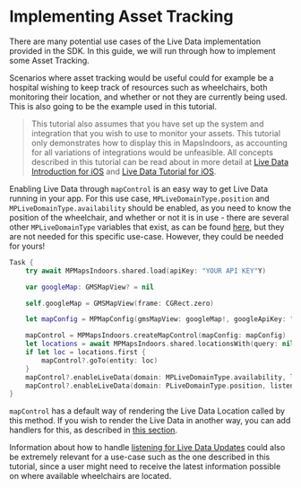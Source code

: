 # Implementing Asset Tracking

There are many potential use cases of the Live Data implementation provided in the SDK. In this guide, we will run through how to implement some Asset Tracking.

Scenarios where asset tracking would be useful could for example be a hospital wishing to keep track of resources such as wheelchairs, both monitoring their location, and whether or not they are currently being used. This is also going to be the example used in this tutorial.

> This tutorial also assumes that you have set up the system and integration that you wish to use to monitor your assets. This tutorial only demonstrates how to display this in MapsIndoors, as accounting for all variations of integrations would be unfeasible. All concepts described in this tutorial can be read about in more detail at [Live Data Introduction for iOS](https://docs.mapsindoors.com/live-data-intro/) and [Live Data Tutorial for iOS](https://docs.mapsindoors.com/live-data-in-practice/).

Enabling Live Data through `mapControl` is an easy way to get Live Data running in your app. For this use case, `MPLiveDomainType.position` and `MPLiveDomainType.availability` should be enabled, as you need to know the position of the wheelchair, and whether or not it is in use - there are several other `MPLiveDomainType` variables that exist, as can be found [here](https://app.mapsindoors.com/mapsindoors/reference/ios/4.2.1/documentation/mapsindoors/mplivedomaintype), but they are not needed for this specific use-case. However, they could be needed for yours!

```swift
Task {
    try await MPMapsIndoors.shared.load(apiKey: "YOUR API KEY"Y)

    var googleMap: GMSMapView? = nil

    self.googleMap = GMSMapView(frame: CGRect.zero)

    let mapConfig = MPMapConfig(gmsMapView: googleMap!, googleApiKey: "YOUR API KEY")

    mapControl = MPMapsIndoors.createMapControl(mapConfig: mapConfig)
    let locations = await MPMapsIndoors.shared.locationsWith(query: nil, filter: nil)
    if let loc = locations.first {
        mapControl?.goTo(entity: loc)
    }
    mapControl?.enableLiveData(domain: MPLiveDomainType.availability, listener: nil)
    mapControl?.enableLiveData(domain: PLiveDomainType.position, listener: nil)
}
```

`mapControl` has a default way of rendering the Live Data Location called by this method. If you wish to render the Live Data in another way, you can add handlers for this, as described in [this section](https://docs.mapsindoors.com/live-data-intro/#rendering-live-data-locations).

Information about how to handle [listening for Live Data Updates](https://docs.mapsindoors.com/live-data-intro/#listening-for-live-updates) could also be extremely relevant for a use-case such as the one described in this tutorial, since a user might need to receive the latest information possible on where available wheelchairs are located.
